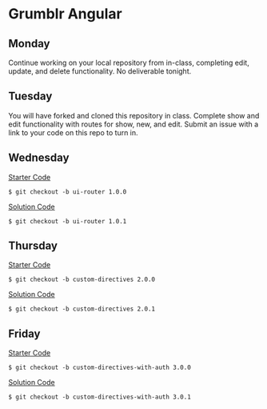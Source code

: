 # Grumblr Angular

## Monday

Continue working on your local repository from in-class, completing
edit, update, and delete functionality. No deliverable tonight.

## Tuesday

You will have forked and cloned this repository in class. Complete
show and edit functionality with routes for show, new, and edit. 
Submit an issue with a link to your code on this repo to turn in.

## Wednesday

[Starter Code](https://github.com/ga-dc/grumblr_angular/releases/tag/1.0.0)

    $ git checkout -b ui-router 1.0.0

[Solution Code](https://github.com/ga-dc/grumblr_angular/releases/tag/1.0.1)

    $ git checkout -b ui-router 1.0.1

## Thursday

[Starter Code](https://github.com/ga-dc/grumblr_angular/releases/tag/2.0.0)

    $ git checkout -b custom-directives 2.0.0

[Solution Code](https://github.com/ga-dc/grumblr_angular/releases/tag/2.0.1)

    $ git checkout -b custom-directives 2.0.1

## Friday

[Starter Code](https://github.com/ga-dc/grumblr_angular/releases/tag/3.0.0)

    $ git checkout -b custom-directives-with-auth 3.0.0

[Solution Code](https://github.com/ga-dc/grumblr_angular/releases/tag/3.0.1)

    $ git checkout -b custom-directives-with-auth 3.0.1

